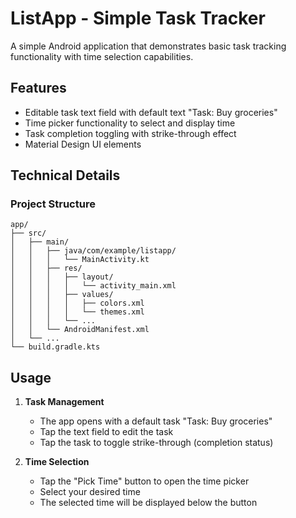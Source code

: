 # ListApp - Simple Task Tracker

A simple Android application that demonstrates basic task tracking functionality with time selection capabilities.

## Features

- Editable task text field with default text "Task: Buy groceries"
- Time picker functionality to select and display time
- Task completion toggling with strike-through effect
- Material Design UI elements

## Technical Details

### Project Structure
```
app/
├── src/
│   ├── main/
│   │   ├── java/com/example/listapp/
│   │   │   └── MainActivity.kt
│   │   ├── res/
│   │   │   ├── layout/
│   │   │   │   └── activity_main.xml
│   │   │   ├── values/
│   │   │   │   ├── colors.xml
│   │   │   │   └── themes.xml
│   │   │   └── ...
│   │   └── AndroidManifest.xml
│   └── ...
└── build.gradle.kts
```


## Usage

1. **Task Management**
   - The app opens with a default task "Task: Buy groceries"
   - Tap the text field to edit the task
   - Tap the task to toggle strike-through (completion status)

2. **Time Selection**
   - Tap the "Pick Time" button to open the time picker
   - Select your desired time
   - The selected time will be displayed below the button